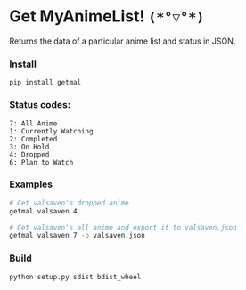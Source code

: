 # Get MyAnimeList! `(*°▽°*)`
Returns the data of a particular anime list and status in JSON.

### Install
`pip install getmal`

### Status codes:
```
7: All Anime
1: Currently Watching
2: Completed
3: On Hold
4: Dropped
6: Plan to Watch
```

### Examples
```bash
# Get valsaven's dropped anime
getmal valsaven 4

# Get valsaven's all anime and export it to valsaven.json
getmal valsaven 7 -o valsaven.json
```


### Build
```bash
python setup.py sdist bdist_wheel
```
